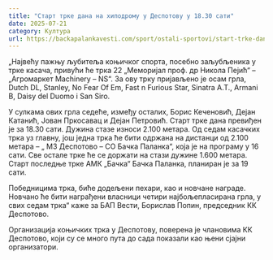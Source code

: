 ```yaml
---
title: "Старт трке дана на хиподрому у Деспотову у 18.30 сати"
date: 2025-07-21
category: Култура
url: https://backapalankavesti.com/sport/ostali-sportovi/start-trke-dana-na-hipodromu-u-despotovu-u-18-30-sati/
---
```


„Највећу пажњу љубитеља коњичког спорта, посебно заљубљеника у трке касача, привући ће трка 22 „Меморијал проф. др Никола Пејић“ – „Агромаркет Machinery – NS“. За ову трку пријављено је осам грла, Dutch DL, Stanley, No Fear Of Em, Fast n Furious Star, Sinatra A.T., Armani B, Daisy del Duomo i San Siro.

У сулкама ових грла седеће, између осталих, Борис Кеченовић, Дејан Катанић, Јован Пркосавац и Дејан Петровић. Старт трке дана превиђен је за 18.30 сати. Дужина стазе износи 2.100 метара. Од седам касачких трка уз главну, још једна трка ће бити одржана на дистанци од 2.100 метара – „ МЗ Деспотово – СО Бачка Паланка“, која је на програму у 16 сати. Све остале трке ће се доржати на стази дужине 1.600 метара. Старт последње трке АМК „Бачка“ Бачка Паланка, планиран је за 19 сати.

Победницима трка, биће додељени пехари, као и новчане награде. Новчано ће бити награђени власници четири најбољепласирана грла, у свих седам трка“ каже за БАП Вести, Борислав Попин, председник КК Деспотово.

Организација коњичких трка у Деспотову, поверена је члановима КК Деспотово, који су се много пута до сада показали као њени сјајни организатори.
